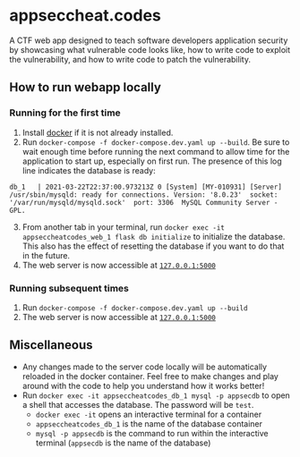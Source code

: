 # appseccheat.codes
A CTF web app designed to teach software developers application security by showcasing what vulnerable code looks like, how to write code to exploit the vulnerability, and how to write code to patch the vulnerability.

## How to run webapp locally
### Running for the first time
1. Install [docker](https://docs.docker.com/get-docker/) if it is not already installed.
2. Run `docker-compose -f docker-compose.dev.yaml up --build`. Be sure to wait enough time before running the next command to allow time for the application to start up, especially on first run. The presence of this log line indicates the database is ready:
```
db_1   | 2021-03-22T22:37:00.973213Z 0 [System] [MY-010931] [Server] /usr/sbin/mysqld: ready for connections. Version: '8.0.23'  socket: '/var/run/mysqld/mysqld.sock'  port: 3306  MySQL Community Server - GPL.
```
3. From another tab in your terminal, run `docker exec -it appseccheatcodes_web_1 flask db initialize` to initialize the database. This also has the effect of resetting the database if you want to do that in the future.
4. The web server is now accessible at [`127.0.0.1:5000`](http://127.0.0.1:5000)

### Running subsequent times
1. Run `docker-compose -f docker-compose.dev.yaml up --build`
2. The web server is now accessible at [`127.0.0.1:5000`](http://127.0.0.1:5000)

## Miscellaneous
* Any changes made to the server code locally will be automatically reloaded in the docker container. Feel free to make changes and play around with the code to help you understand how it works better!
* Run `docker exec -it appseccheatcodes_db_1 mysql -p appsecdb` to open a shell that accesses the database. The password will be `test`.
  * `docker exec -it` opens an interactive terminal for a container
  * `appseccheatcodes_db_1` is the name of the database container
  * `mysql -p appsecdb` is the command to run within the interactive terminal (`appsecdb` is the name of the database)
